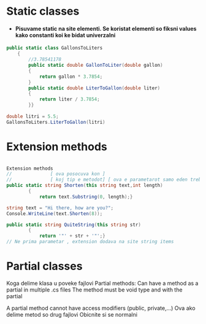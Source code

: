 # Static classes


* #### Pisuvame static na site elementi. Se koristat elementi so fiksni values kako constanti koi ke bidat univerzalni
```csharp
public static class GallonsToLiters
    {
        //3.78541178
        public static double GallonToLiter(double gallon)
        {
            return gallon * 3.7854;
        }
        public static double LiterToGallon(double liter)
        {
            return liter / 3.7854;
        }}
		
double litri = 5.5;
GallonsToLiters.LiterToGallon(litri)	
```

# Extension methods

```csharp

Extension methods
//			    [ ova posocuva kon ]
//			    [ koj tip e metodot] [ ova e parametarot samo eden treba]
public static string Shorten(this string text,int length)
        {
            return text.Substring(0, length);}

string text = "Hi there, how are you?";	
Console.WriteLine(text.Shorten(8));

public static string QuiteString(this string str)
        {
            return '"' + str + '"';}
// Ne prima parametar , extension dodava na site string items 

```


# Partial classes

<p>
Koga delime klasa u poveke fajlovi
Partial methods:
Can have a method as a partial in multiple .cs files
The method must be void type and with the partial

A partial method cannot have access modifiers (public, private,…)
Ova ako delime metod so drug fajlovi
Obicnite si se normalni
</p>

